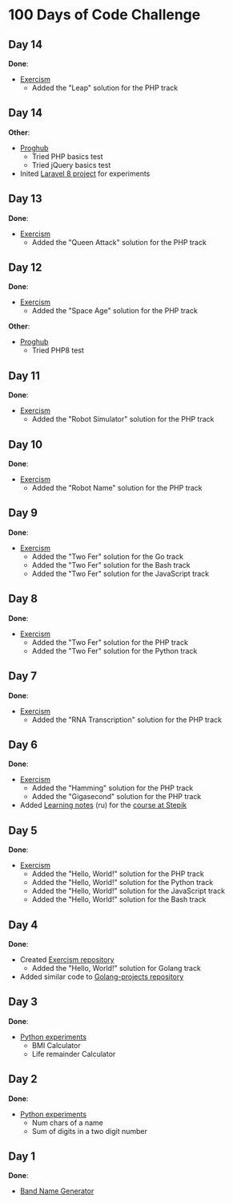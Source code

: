 # 100 Days of Code Challenge


## Day 14

**Done**: 

- [Exercism](https://github.com/ozor/Exercism)
  - Added the "Leap" solution for the PHP track


## Day 14

**Other**: 

- [Proghub](https://proghub.ru/profile/dushakov)
  - Tried PHP basics test
  - Tried jQuery basics test
- Inited [Laravel 8 project](https://github.com/ozor/laravel-experiments) for experiments


## Day 13

**Done**: 

- [Exercism](https://github.com/ozor/Exercism)
  - Added the "Queen Attack" solution for the PHP track


## Day 12

**Done**: 

- [Exercism](https://github.com/ozor/Exercism)
  - Added the "Space Age" solution for the PHP track

**Other**: 

- [Proghub](https://proghub.ru/profile/dushakov)
  - Tried PHP8 test


## Day 11

**Done**: 

- [Exercism](https://github.com/ozor/Exercism)
  - Added the "Robot Simulator" solution for the PHP track


## Day 10

**Done**: 

- [Exercism](https://github.com/ozor/Exercism)
  - Added the "Robot Name" solution for the PHP track



## Day 9

**Done**: 

- [Exercism](https://github.com/ozor/Exercism)
  - Added the "Two Fer" solution for the Go track
  - Added the "Two Fer" solution for the Bash track
  - Added the "Two Fer" solution for the JavaScript track


## Day 8

**Done**: 

- [Exercism](https://github.com/ozor/Exercism)
  - Added the "Two Fer" solution for the PHP track
  - Added the "Two Fer" solution for the Python track


## Day 7

**Done**: 

- [Exercism](https://github.com/ozor/Exercism)
  - Added the "RNA Transcription" solution for the PHP track


## Day 6

**Done**: 

- [Exercism](https://github.com/ozor/Exercism)
  - Added the "Hamming" solution for the PHP track
  - Added the "Gigasecond" solution for the PHP track
- Added [Learning notes](https://github.com/ozor/Golang-projects/tree/master/stepik) (ru) for the [course at Stepik](https://stepik.org/course/54403)


## Day 5

**Done**: 

- [Exercism](https://github.com/ozor/Exercism)
  - Added the "Hello, World!" solution for the PHP track
  - Added the "Hello, World!" solution for the Python track
  - Added the "Hello, World!" solution for the JavaScript track
  - Added the "Hello, World!" solution for the Bash track


## Day 4

**Done**: 

- Created [Exercism repository](https://github.com/ozor/Exercism)
  - Added the "Hello, World!" solution for Golang track
- Added similar code to [Golang-projects repository](https://github.com/ozor/Golang-projects/blob/master/exercises/hello_world.go)


## Day 3

**Done**: 

- [Python experiments](https://github.com/ozor/python3-projects/tree/master/experiments/002)
  - BMI Calculator
  - Life remainder Calculator


## Day 2

**Done**: 

- [Python experiments](https://github.com/ozor/python3-projects/tree/master/experiments/001)
  - Num chars of a name
  - Sum of digits in a two digit number


## Day 1

**Done**: 

- [Band Name Generator](https://github.com/ozor/python3-projects/tree/master/band-name-generator)
